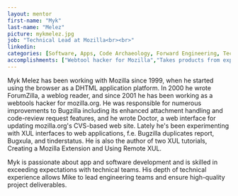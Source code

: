```yaml
---
layout: mentor
first-name: "Myk"
last-name: "Melez"
picture: mykmelez.jpg
job: "Technical Lead at Mozilla<br><br>"
linkedin: 
categories: [Software, Apps, Code Archaeology, Forward Engineering, Technical Leadership, Team Management, Web Platforms, Software Development, Client Software]
accomplishments: ["Webtool hacker for Mozilla","Takes products from experimental to feature stage","Expert in building web platforms"]
---
```

Myk Melez has been working with Mozilla since 1999, when he started using the browser as a DHTML application platform. In 2000 he wrote ForumZilla, a weblog reader, and since 2001 he has been working as a webtools hacker for mozilla.org. He was responsible for numerous improvements to Bugzilla including its enhanced attachment handling and code-review request features, and he wrote Doctor, a web interface for updating mozilla.org's CVS-based web site. Lately he's been experimenting with XUL interfaces to web applications, f.e. Bugzilla duplicates report, Bugxula, and tinderstatus. He is also the author of two XUL tutorials, Creating a Mozilla Extension and Using Remote XUL.

Myk is passionate about app and software development and is skilled in exceeding expectations with technical teams. His depth of technical experience allows Mike to lead engineering teams and ensure high-quality project deliverables.
